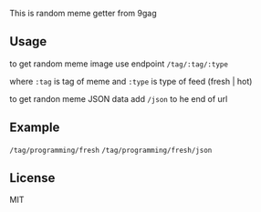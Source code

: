 This is random meme getter from 9gag

## Usage

to get random meme image use endpoint `/tag/:tag/:type`

where `:tag` is tag of meme and `:type` is type of feed (fresh | hot)

to get randon meme JSON data add `/json` to he end of url

## Example

`/tag/programming/fresh`
`/tag/programming/fresh/json`

## License

MIT